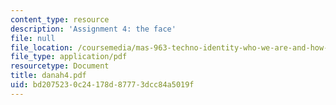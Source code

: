 ```yaml
---
content_type: resource
description: 'Assignment 4: the face'
file: null
file_location: /coursemedia/mas-963-techno-identity-who-we-are-and-how-we-perceive-ourselves-and-others-spring-2002/bd2075230c24178d87773dcc84a5019f_danah4.pdf
file_type: application/pdf
resourcetype: Document
title: danah4.pdf
uid: bd207523-0c24-178d-8777-3dcc84a5019f
---
```

